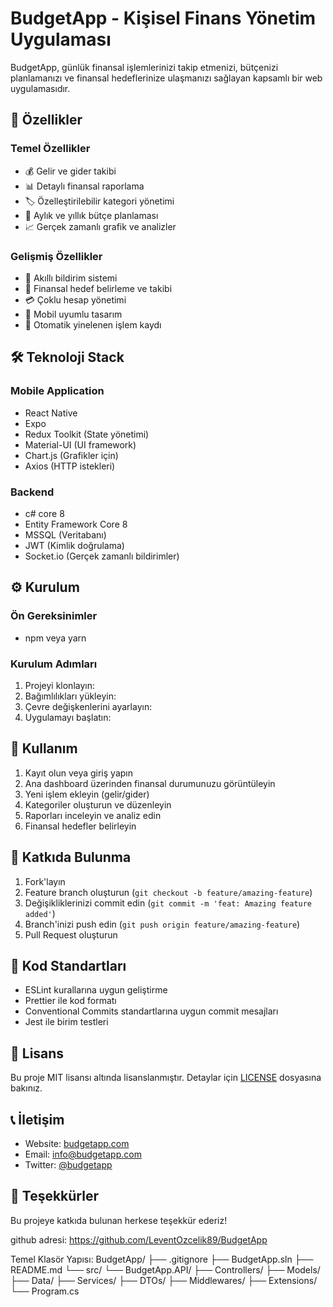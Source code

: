 # BudgetApp - Kişisel Finans Yönetim Uygulaması

BudgetApp, günlük finansal işlemlerinizi takip etmenizi, bütçenizi planlamanızı ve finansal hedeflerinize ulaşmanızı sağlayan kapsamlı bir web uygulamasıdır.

## 🌟 Özellikler

### Temel Özellikler
- 💰 Gelir ve gider takibi
- 📊 Detaylı finansal raporlama
- 🏷️ Özelleştirilebilir kategori yönetimi
- 📅 Aylık ve yıllık bütçe planlaması
- 📈 Gerçek zamanlı grafik ve analizler

### Gelişmiş Özellikler
- 🔔 Akıllı bildirim sistemi
- 🎯 Finansal hedef belirleme ve takibi
- 💳 Çoklu hesap yönetimi
- 📱 Mobil uyumlu tasarım
- 🔄 Otomatik yinelenen işlem kaydı

## 🛠️ Teknoloji Stack

### Mobile Application
- React Native
- Expo
- Redux Toolkit (State yönetimi)
- Material-UI (UI framework)
- Chart.js (Grafikler için)
- Axios (HTTP istekleri)

### Backend
- c# core 8 
- Entity Framework Core 8
- MSSQL (Veritabanı)
- JWT (Kimlik doğrulama)
- Socket.io (Gerçek zamanlı bildirimler)

## ⚙️ Kurulum

### Ön Gereksinimler
- npm veya yarn

### Kurulum Adımları

1. Projeyi klonlayın:
2. Bağımlılıkları yükleyin:
3. Çevre değişkenlerini ayarlayın:
4. Uygulamayı başlatın:

## 📱 Kullanım

1. Kayıt olun veya giriş yapın
2. Ana dashboard üzerinden finansal durumunuzu görüntüleyin
3. Yeni işlem ekleyin (gelir/gider)
4. Kategoriler oluşturun ve düzenleyin
5. Raporları inceleyin ve analiz edin
6. Finansal hedefler belirleyin

## 🤝 Katkıda Bulunma

1. Fork'layın
2. Feature branch oluşturun (`git checkout -b feature/amazing-feature`)
3. Değişikliklerinizi commit edin (`git commit -m 'feat: Amazing feature added'`)
4. Branch'inizi push edin (`git push origin feature/amazing-feature`)
5. Pull Request oluşturun

## 📝 Kod Standartları

- ESLint kurallarına uygun geliştirme
- Prettier ile kod formatı
- Conventional Commits standartlarına uygun commit mesajları
- Jest ile birim testleri

## 🔑 Lisans

Bu proje MIT lisansı altında lisanslanmıştır. Detaylar için [LICENSE](LICENSE) dosyasına bakınız.

## 📞 İletişim

- Website: [budgetapp.com](https://budgetapp.com)
- Email: info@budgetapp.com
- Twitter: [@budgetapp](https://twitter.com/budgetapp)

## 🙏 Teşekkürler

Bu projeye katkıda bulunan herkese teşekkür ederiz!

github adresi: https://github.com/LeventOzcelik89/BudgetApp

Temel Klasör Yapısı:
BudgetApp/
├── .gitignore
├── BudgetApp.sln
├── README.md
└── src/
    └── BudgetApp.API/
        ├── Controllers/
        ├── Models/
        ├── Data/
        ├── Services/
        ├── DTOs/
        ├── Middlewares/
        ├── Extensions/
        └── Program.cs
